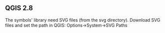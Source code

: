## QGIS 2.8

The symbols' library need SVG files (from the svg directory).  Download SVG files and set the path in QGIS: Options->System->SVG Paths



